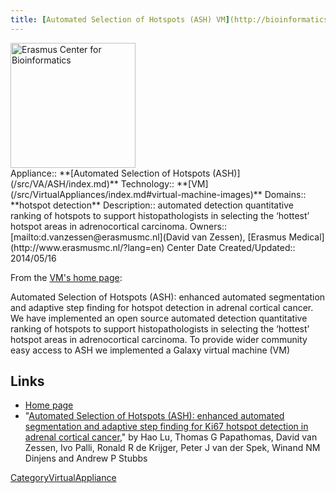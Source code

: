 ```yaml
---
title: [Automated Selection of Hotspots (ASH) VM](http://bioinformatics.erasmusmc.nl/wiki/index.php/Automated_Selection_of_Hotspots)
---
```

<div class='center'>
<a href='http://bioinformatics.erasmusmc.nl/wiki/index.php/Automated_Selection_of_Hotspots'><img src="/src/Images/Logos/ERasmusBioinformatics.jpg" alt="Erasmus Center for Bioinformatics" height="200" /></a>
</div>





<div class='dictbox'>
 Appliance:: **[Automated Selection of Hotspots (ASH)](/src/VA/ASH/index.md)**
 Technology:: **[VM](/src/VirtualAppliances/index.md#virtual-machine-images)**
 Domains:: **hotspot detection** 
 Description:: automated detection quantitative ranking of hotspots to support histopathologists in selecting the ‘hottest’ hotspot areas in adrenocortical carcinoma.
 Owners:: [mailto:d.vanzessen@erasmusmc.nl](David van Zessen), [Erasmus Medical](http://www.erasmusmc.nl/?lang=en) Center
 Date Created/Updated:: 2014/05/16
</div>

From the [VM's home page](http://bioinformatics.erasmusmc.nl/wiki/index.php/Automated_Selection_of_Hotspots):

 Automated Selection of Hotspots (ASH): enhanced automated segmentation and adaptive step finding for hotspot detection in adrenal cortical cancer. We have implemented an open source automated detection quantitative ranking of hotspots to support histopathologists in selecting the ‘hottest’ hotspot areas in adrenocortical carcinoma. To provide wider community easy access to ASH we implemented a Galaxy virtual machine (VM)

## Links

* [Home page](http://bioinformatics.erasmusmc.nl/wiki/index.php/Automated_Selection_of_Hotspots)
* "[Automated Selection of Hotspots (ASH): enhanced automated segmentation and adaptive step finding for Ki67 hotspot detection in adrenal cortical cancer](http://www.diagnosticpathology.org/content/9/1/216/abstract)," by Hao Lu, Thomas G Papathomas, David van Zessen, Ivo Palli, Ronald R de Krijger, Peter J van der Spek, Winand NM Dinjens and Andrew P Stubbs

[CategoryVirtualAppliance](/src/CategoryVirtualAppliance/index.md)
